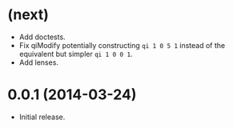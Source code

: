# (next)

* Add doctests.
* Fix qiModify potentially constructing `qi 1 0 5 1` instead of the equivalent
  but simpler `qi 1 0 0 1`.
* Add lenses.

# 0.0.1 (2014-03-24)

* Initial release.
